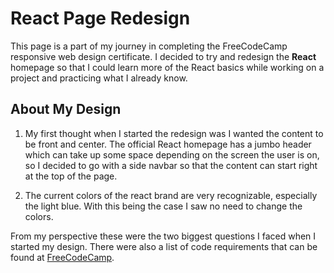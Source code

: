 # React Page Redesign

This page is a part of my journey in completing the FreeCodeCamp responsive web design certificate. I decided to try and redesign the **React** homepage so that I could learn more of the React basics while working on a project and practicing what I already know.

## About My Design

1. My first thought when I started the redesign was I wanted the content to be front and center. The official React homepage has a jumbo header which can take up some space depending on the screen the user is on, so I decided to go with a side navbar so that the content can start right at the top of the page.

2. The current colors of the react brand are very recognizable, especially the light blue. With this being the case I saw no need to change the colors.

From my perspective these were the two biggest questions I faced when I started my design. There were also a list of code requirements that can be found at [FreeCodeCamp](https://learn.freecodecamp.org/responsive-web-design/responsive-web-design-projects/build-a-technical-documentation-page).

